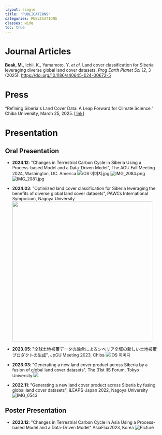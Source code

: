 ```yaml
---
layout: single
title: "PUBLICATIONS"
categories: PUBLICATIONS
classes: wide
toc: true
---
```


# Journal Articles

**Beak, M.**, Ichii, K., Yamamoto, Y. *et al.* Land cover classification for Siberia leveraging diverse global land cover datasets. *Prog Earth Planet Sci* *12*, 3 (2025). https://doi.org/10.1186/s40645-024-00672-5



# Press
“Refining Siberia's Land Cover Data: A Leap Forward for Climate Science.” Chiba University, March 25, 2025. [[link](https://www.chiba-u.ac.jp/e/others/topics/topics/refining_siberias_land_cover_data_a_leap_forward_for_climate_science.html)]



# Presentation

## Oral Presentation

- **2024.12**: "Changes in Terrestrial Carbon Cycle in Siberia Using a Process-based Model and a Data-Driven Model", The AGU Fall Meeting 2024, Washington, DC. America ![iOS 이미지.jpg](../../images/2025-01-08-second/317a9ce33f9a97b868989110589018d4f3e745f6.jpg) ![IMG_2084.png](../../images/2025-01-08-second/7d0a7b7c4bf453aa5590d6bf38f681623076cf94.png) ![IMG_2081.jpg](../../images/2025-01-08-second/6e49fcfeed7cf4227980433648e644b785942c8d.jpg)

- **2024.03**: "Optimized land cover classification for Siberia leveraging the benefits of diverse global land cover datasets", PAWCs International Symposium, Nagoya University <img title="" src="https://enpawcs.home.blog/wp-content/uploads/2024/03/img_8532.jpg" alt="" width="463" data-align="center">

- **2023.05**: "全球土地被覆データの融合によるシベリア全域の新しい土地被覆プロダクトの生成", JpGU Meeting 2023, Chiba ![iOS 이미지](https://github.com/user-attachments/assets/d17204fd-6746-40f6-8d87-3cb33ab53dd4)

- **2023.03**: "Generating a new land cover product across Siberia by a fusion of global land cover datasets", The 31st IIS Forum, Tokyo University ![](../../images/2025-01-08-second/2025-01-08-21-20-10-image.png)

- **2022.11**: "Generating a new land cover product across Siberia by fusing global land cover datasets", iLEAPS-Japan 2022, Nagoya University ![IMG_0543](https://github.com/user-attachments/assets/85c5526b-b041-49e9-bf16-e201124c4b24)



## Poster Presentation

- **2023.12**: "Changes in Terrestrial Carbon Cycle in Asia Using a Process-based Model and a Data-Driven Model" AsiaFlux2023, Korea ![Picture](https://ichiilab.weebly.com/uploads/1/0/9/1/109128265/published/img-1977.jpg?1704198328)



